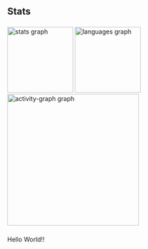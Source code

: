 <h2 align="left">Stats</h2>

###

<div align="left">
  <img src="https://github-readme-stats.vercel.app/api?username=wesleymrosa&hide_title=false&hide_rank=false&show_icons=true&include_all_commits=true&count_private=true&disable_animations=false&theme=gruvbox_light&locale=en&hide_border=false&order=1" height="150" alt="stats graph"  />
  <img src="https://github-readme-stats.vercel.app/api/top-langs?username=wesleymrosa&locale=en&hide_title=false&layout=compact&card_width=320&langs_count=5&theme=gruvbox_light&hide_border=false&order=2" height="150" alt="languages graph"  />
  <img src="https://github-readme-activity-graph.vercel.app/graph?username=wesleymrosa&radius=16&theme=gruvbox&area=true&order=5" height="300" alt="activity-graph graph"  />
</div>

###

<p align="left">Hello World!!</p>

###
